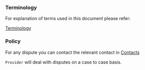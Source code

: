 ### Terminology
For explanation of terms used in this document please refer:

[Terminology](../common/terminology.md)


### Policy
For any dispute you can contact the relevant contact in [Contacts](../common/contact.md)

`Provider` will deal with disputes on a case to case basis.
